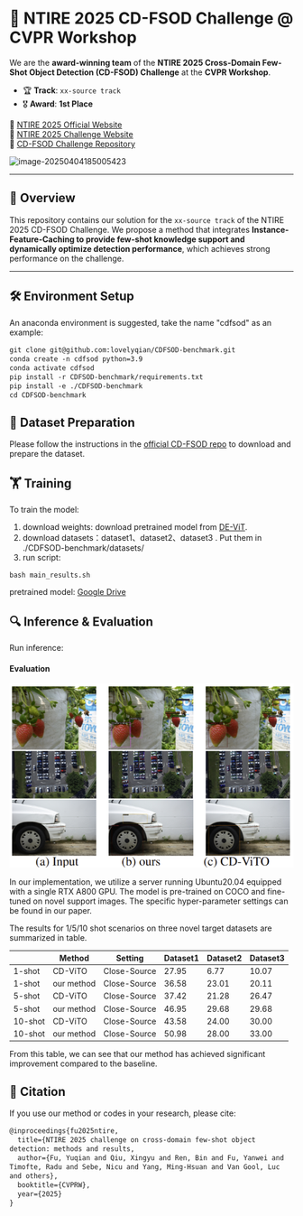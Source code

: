 # 🥇 NTIRE 2025 CD-FSOD Challenge @ CVPR Workshop

We are the **award-winning team** of the **NTIRE 2025 Cross-Domain Few-Shot Object Detection (CD-FSOD) Challenge** at the **CVPR Workshop**.

- 🏆 **Track**: `xx-source track`
- 🎖️ **Award**: **1st Place**

🔗 [NTIRE 2025 Official Website](https://cvlai.net/ntire/2025/)  
🔗 [NTIRE 2025 Challenge Website](https://codalab.lisn.upsaclay.fr/competitions/21851)  
🔗 [CD-FSOD Challenge Repository](https://github.com/lovelyqian/NTIRE2025_CDFSOD)

![image-20250404185005423](C:\Users\mimi\AppData\Roaming\Typora\typora-user-images\image-20250404185005423.png)


---

## 🧠 Overview

This repository contains our solution for the `xx-source track` of the NTIRE 2025 CD-FSOD Challenge.  We propose a method that integrates **Instance-Feature-Caching to provide few-shot knowledge support and dynamically optimize detection performance**, which achieves strong performance on the challenge. 

---

## 🛠️ Environment Setup

An anaconda environment is suggested, take the name "cdfsod" as an example:

```
git clone git@github.com:lovelyqian/CDFSOD-benchmark.git
conda create -n cdfsod python=3.9
conda activate cdfsod
pip install -r CDFSOD-benchmark/requirements.txt 
pip install -e ./CDFSOD-benchmark
cd CDFSOD-benchmark
```

## 📂 Dataset Preparation

Please follow the instructions in the [official CD-FSOD repo](https://github.com/lovelyqian/NTIRE2025_CDFSOD) to download and prepare the dataset.

## 🏋️ Training

To train the model: 

1. download weights: download pretrained model from [DE-ViT](https://github.com/mlzxy/devit/blob/main/Downloads.md).
2. download datasets：dataset1、dataset2、dataset3 . Put them in ./CDFSOD-benchmark/datasets/
3. run script:

```
bash main_results.sh
```

pretrained model: [Google Drive](https://drive.google.com/file/d/1KfNnkM7SewMN6nroRSG-GNiuaEELx6EP/view?usp=drive_link)

## 🔍 Inference & Evaluation

Run inference:

#### Evaluation

![image-20250404200252950](VisualizeResult.png)

In our implementation, we utilize a server running Ubuntu20.04 equipped with a single RTX A800 GPU. The model is pre-trained on COCO and fine-tuned on novel support images. The specific hyper-parameter settings can be found in our paper.

 The results for 1/5/10 shot scenarios on three novel target datasets are summarized in table.

|         | Method     | Setting      | Dataset1 | Dataset2 | Dataset3 |
| ------- | ---------- | ------------ | -------- | -------- | -------- |
| 1-shot  | CD-ViTO    | Close-Source | 27.95    | 6.77     | 10.07    |
| 1-shot  | our method | Close-Source | 36.58    | 23.01    | 20.11    |
| 5-shot  | CD-ViTO    | Close-Source | 37.42    | 21.28    | 26.47    |
| 5-shot  | our method | Close-Source | 46.95    | 29.68    | 29.68    |
| 10-shot | CD-ViTO    | Close-Source | 43.58    | 24.00    | 30.00    |
| 10-shot | our method | Close-Source | 50.98    | 28.00    | 33.00    |

From this table, we can see that our method has achieved significant improvement compared to the baseline.

## 📄 Citation

If you use our method or codes in your research, please cite:

```
@inproceedings{fu2025ntire, 
  title={NTIRE 2025 challenge on cross-domain few-shot object detection: methods and results,
  author={Fu, Yuqian and Qiu, Xingyu and Ren, Bin and Fu, Yanwei and Timofte, Radu and Sebe, Nicu and Yang, Ming-Hsuan and Van Gool, Luc and others},
  booktitle={CVPRW},
  year={2025}
}
```





